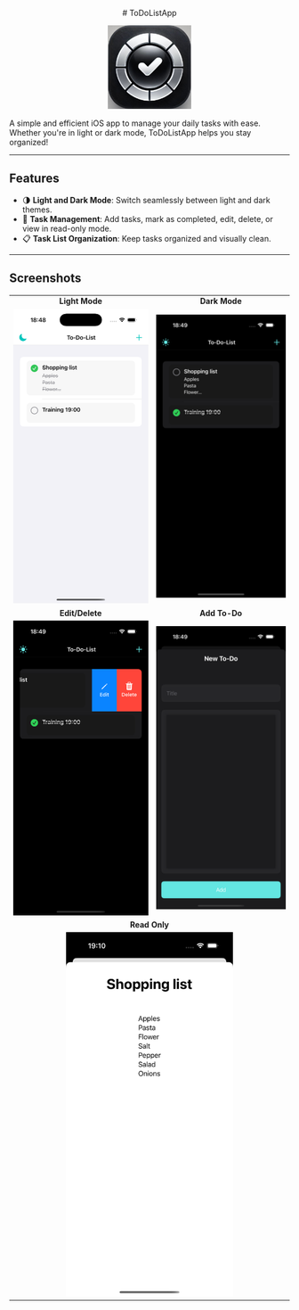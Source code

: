 <p align="center">
# ToDoListApp
</p>

<p align="center">
  <img src="ToDoListApp/Screenshots/icon_1024.png" alt="AppIcon" width="150">
</p>

A simple and efficient iOS app to manage your daily tasks with ease. Whether you're in light or dark mode, ToDoListApp helps you stay organized!

---

## Features

- 🌗 **Light and Dark Mode**: Switch seamlessly between light and dark themes.
- 📝 **Task Management**: Add tasks, mark as completed, edit, delete, or view in read-only mode.
- 📋 **Task List Organization**: Keep tasks organized and visually clean.

---

## Screenshots

<table>
  <tr>
    <td align="center"><b>Light Mode</b></td>
    <td align="center"><b>Dark Mode</b></td>
  </tr>
  <tr>
    <td><img src="ToDoListApp/Screenshots/light.png" alt="Light Mode Screenshot" width="300"></td>
    <td><img src="ToDoListApp/Screenshots/dark.png" alt="Dark Mode Screenshot" width="300"></td>
  </tr>
  <tr>
    <td align="center"><b>Edit/Delete</b></td>
    <td align="center"><b>Add To-Do</b></td>
  </tr>
  <tr>
    <td><img src="ToDoListApp/Screenshots/editDelete.png" alt="Edit/Delete Screenshot" width="300"></td>
    <td><img src="ToDoListApp/Screenshots/addToDo.png" alt="Add To-Do Screenshot" width="300"></td>
  </tr>
  <tr>
    <td colspan="2" align="center"><b>Read Only</b></td>
  </tr>
  <tr>
    <td colspan="2" align="center"><img src="ToDoListApp/Screenshots/Readonly.png" alt="Read Only Screenshot" width="300"></td>
  </tr>
</table>
